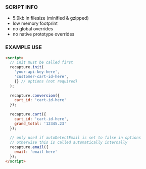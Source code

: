 ### SCRIPT INFO

- 5.9kb in filesize (minified & gzipped)
- low memory footprint
- no global overrides
- no native prototype overrides

### EXAMPLE USE
```html
<script>
  // init must be called first
  recapture.init(
    'your-api-key-here',
    'customer-cart-id-here',
    {} // options (not required)
  );
  
  recapture.conversion({
    cart_id: 'cart-id-here'
  });
  
  recapture.cart({
    cart_id: 'cart-id-here',
    grand_total: '12345.23'
  });
  
  // only used if autoDetectEmail is set to false in options
  // otherwise this is called automatically internally
  recapture.email({
    email: 'email-here'
  });
</script>
```

